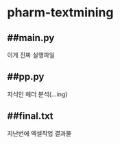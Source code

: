 # pharm-textmining

##main.py
---------
이게 진짜 실행파일

##pp.py
-------
지식인 헤더 분석(...ing)

##final.txt
-----------
지난번에 엑셀작업 결과물
